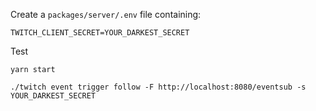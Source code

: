 Create a `packages/server/.env` file containing:

```
TWITCH_CLIENT_SECRET=YOUR_DARKEST_SECRET
```

Test

```
yarn start
```

```
./twitch event trigger follow -F http://localhost:8080/eventsub -s YOUR_DARKEST_SECRET
```

